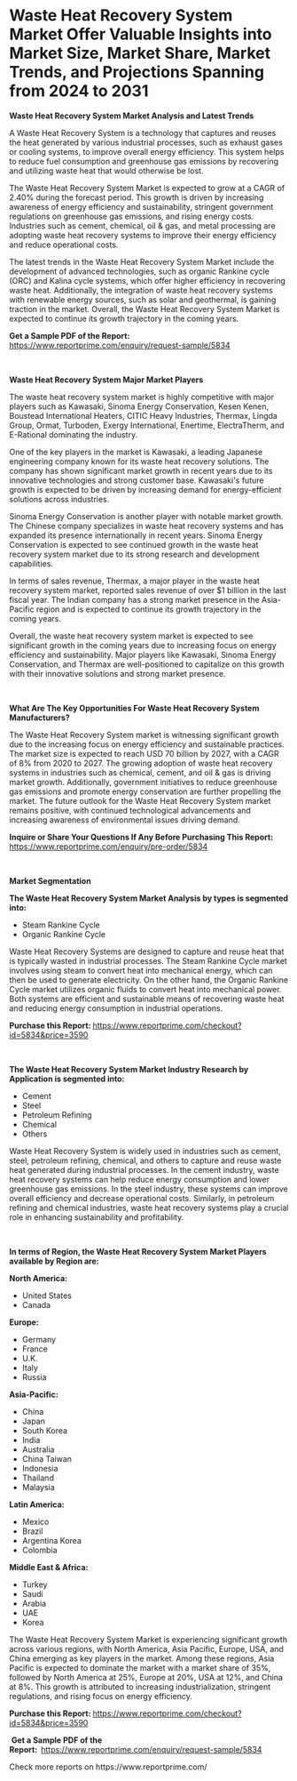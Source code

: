 <p><h1>Waste Heat Recovery System Market Offer Valuable Insights into Market Size, Market Share, Market Trends, and Projections Spanning from 2024 to 2031</h1></p><p><strong>Waste Heat Recovery System Market Analysis and Latest Trends</strong></p>
<p><p>A Waste Heat Recovery System is a technology that captures and reuses the heat generated by various industrial processes, such as exhaust gases or cooling systems, to improve overall energy efficiency. This system helps to reduce fuel consumption and greenhouse gas emissions by recovering and utilizing waste heat that would otherwise be lost.</p><p>The Waste Heat Recovery System Market is expected to grow at a CAGR of 2.40% during the forecast period. This growth is driven by increasing awareness of energy efficiency and sustainability, stringent government regulations on greenhouse gas emissions, and rising energy costs. Industries such as cement, chemical, oil & gas, and metal processing are adopting waste heat recovery systems to improve their energy efficiency and reduce operational costs.</p><p>The latest trends in the Waste Heat Recovery System Market include the development of advanced technologies, such as organic Rankine cycle (ORC) and Kalina cycle systems, which offer higher efficiency in recovering waste heat. Additionally, the integration of waste heat recovery systems with renewable energy sources, such as solar and geothermal, is gaining traction in the market. Overall, the Waste Heat Recovery System Market is expected to continue its growth trajectory in the coming years.</p></p>
<p><strong>Get a Sample PDF of the Report:&nbsp;</strong> <a href="https://www.reportprime.com/enquiry/request-sample/5834">https://www.reportprime.com/enquiry/request-sample/5834</a></p>
<p>&nbsp;</p>
<p><strong>Waste Heat Recovery System Major Market Players</strong></p>
<p><p>The waste heat recovery system market is highly competitive with major players such as Kawasaki, Sinoma Energy Conservation, Kesen Kenen, Boustead International Heaters, CITIC Heavy Industries, Thermax, Lingda Group, Ormat, Turboden, Exergy International, Enertime, ElectraTherm, and E-Rational dominating the industry.</p><p>One of the key players in the market is Kawasaki, a leading Japanese engineering company known for its waste heat recovery solutions. The company has shown significant market growth in recent years due to its innovative technologies and strong customer base. Kawasaki's future growth is expected to be driven by increasing demand for energy-efficient solutions across industries.</p><p>Sinoma Energy Conservation is another player with notable market growth. The Chinese company specializes in waste heat recovery systems and has expanded its presence internationally in recent years. Sinoma Energy Conservation is expected to see continued growth in the waste heat recovery system market due to its strong research and development capabilities.</p><p>In terms of sales revenue, Thermax, a major player in the waste heat recovery system market, reported sales revenue of over $1 billion in the last fiscal year. The Indian company has a strong market presence in the Asia-Pacific region and is expected to continue its growth trajectory in the coming years.</p><p>Overall, the waste heat recovery system market is expected to see significant growth in the coming years due to increasing focus on energy efficiency and sustainability. Major players like Kawasaki, Sinoma Energy Conservation, and Thermax are well-positioned to capitalize on this growth with their innovative solutions and strong market presence.</p></p>
<p>&nbsp;</p>
<p><strong>What Are The Key Opportunities For Waste Heat Recovery System Manufacturers?</strong></p>
<p><p>The Waste Heat Recovery System market is witnessing significant growth due to the increasing focus on energy efficiency and sustainable practices. The market size is expected to reach USD 70 billion by 2027, with a CAGR of 8% from 2020 to 2027. The growing adoption of waste heat recovery systems in industries such as chemical, cement, and oil & gas is driving market growth. Additionally, government initiatives to reduce greenhouse gas emissions and promote energy conservation are further propelling the market. The future outlook for the Waste Heat Recovery System market remains positive, with continued technological advancements and increasing awareness of environmental issues driving demand.</p></p>
<p><strong>Inquire or Share Your Questions If Any Before Purchasing This Report:</strong> <a href="https://www.reportprime.com/enquiry/pre-order/5834">https://www.reportprime.com/enquiry/pre-order/5834</a></p>
<p>&nbsp;</p>
<p><strong>Market Segmentation</strong></p>
<p><strong>The Waste Heat Recovery System Market Analysis by types is segmented into:</strong></p>
<p><ul><li>Steam Rankine Cycle</li><li>Organic Rankine Cycle</li></ul></p>
<p><p>Waste Heat Recovery Systems are designed to capture and reuse heat that is typically wasted in industrial processes. The Steam Rankine Cycle market involves using steam to convert heat into mechanical energy, which can then be used to generate electricity. On the other hand, the Organic Rankine Cycle market utilizes organic fluids to convert heat into mechanical power. Both systems are efficient and sustainable means of recovering waste heat and reducing energy consumption in industrial operations.</p></p>
<p><strong>Purchase this Report:&nbsp;</strong><a href="https://www.reportprime.com/checkout?id=5834&price=3590">https://www.reportprime.com/checkout?id=5834&price=3590</a></p>
<p>&nbsp;</p>
<p><strong>The Waste Heat Recovery System Market Industry Research by Application is segmented into:</strong></p>
<p><ul><li>Cement</li><li>Steel</li><li>Petroleum Refining</li><li>Chemical</li><li>Others</li></ul></p>
<p><p>Waste Heat Recovery System is widely used in industries such as cement, steel, petroleum refining, chemical, and others to capture and reuse waste heat generated during industrial processes. In the cement industry, waste heat recovery systems can help reduce energy consumption and lower greenhouse gas emissions. In the steel industry, these systems can improve overall efficiency and decrease operational costs. Similarly, in petroleum refining and chemical industries, waste heat recovery systems play a crucial role in enhancing sustainability and profitability.</p></p>
<p>&nbsp;</p>
<p><strong>In terms of Region, the Waste Heat Recovery System Market Players available by Region are:</strong></p>
<p>
    <p> <strong> North America: </strong>
        <ul>
            <li>United States</li>
            <li>Canada</li>
        </ul>
        </p> 
    <p> <strong> Europe: </strong>
        <ul>
            <li>Germany</li>
            <li>France</li>
            <li>U.K.</li>
            <li>Italy</li>
            <li>Russia</li>
        </ul>
        </p> 
    <p> <strong> Asia-Pacific: </strong>
        <ul>
            <li>China</li>
            <li>Japan</li>
            <li>South Korea</li>
            <li>India</li>
            <li>Australia</li>
            <li>China Taiwan</li>
            <li>Indonesia</li>
            <li>Thailand</li>
            <li>Malaysia</li>
        </ul>
        </p> 
    <p> <strong> Latin America: </strong>
        <ul>
            <li>Mexico</li>
            <li>Brazil</li>
            <li>Argentina Korea</li>
            <li>Colombia</li>
        </ul>
        </p> 
    <p> <strong> Middle East & Africa: </strong>
        <ul>
            <li>Turkey</li>
            <li>Saudi</li>
            <li>Arabia</li>
            <li>UAE</li>
            <li>Korea</li>
        </ul>
    </p>
    </p>
<p><p>The Waste Heat Recovery System Market is experiencing significant growth across various regions, with North America, Asia Pacific, Europe, USA, and China emerging as key players in the market. Among these regions, Asia Pacific is expected to dominate the market with a market share of 35%, followed by North America at 25%, Europe at 20%, USA at 12%, and China at 8%. This growth is attributed to increasing industrialization, stringent regulations, and rising focus on energy efficiency.</p></p>
<p><strong>Purchase this Report: </strong><a href="https://www.reportprime.com/checkout?id=5834&price=3590">https://www.reportprime.com/checkout?id=5834&price=3590</a></p>
<p>&nbsp;<strong>Get a Sample PDF of the Report:&nbsp;&nbsp;</strong><a href="https://www.reportprime.com/enquiry/request-sample/5834">https://www.reportprime.com/enquiry/request-sample/5834</a></p>
<p><strong></strong></p>
<p>Check more reports on https://www.reportprime.com/</p>